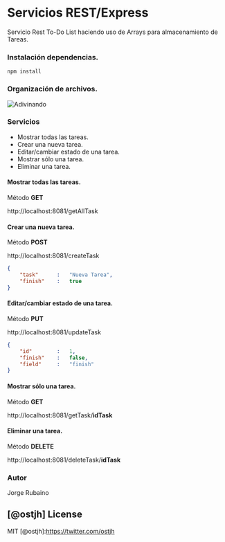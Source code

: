 # Servicios REST/Express

Servicio Rest To-Do List haciendo uso de Arrays para almacenamiento de Tareas.

### Instalación dependencias.

```
npm install
```

### Organización de archivos.

![Adivinando](https://dl.dropboxusercontent.com/u/181689/archivosNode.png)


### Servicios

* Mostrar todas las tareas.
* Crear una nueva tarea.
* Editar/cambiar estado de una tarea.
* Mostrar sólo una tarea.
* Eliminar una tarea.

#### Mostrar todas las tareas.

Método **GET**

http://localhost:8081/getAllTask

#### Crear una nueva tarea.

Método **POST**

http://localhost:8081/createTask

```json
{
	"task"	    :	"Nueva Tarea",
	"finish"	: 	true
}
```

#### Editar/cambiar estado de una tarea.

Método **PUT**

http://localhost:8081/updateTask

```json
{
	"id"        :   1,
	"finish"	: 	false, 
	"field"     :   "finish"
}
```

#### Mostrar sólo una tarea.

Método **GET**

http://localhost:8081/getTask/**idTask**

#### Eliminar una tarea.

Método **DELETE**

http://localhost:8081/deleteTask/**idTask**


### Autor
Jorge Rubaino

[@ostjh]
License
----
MIT
[@ostjh]:https://twitter.com/ostjh
